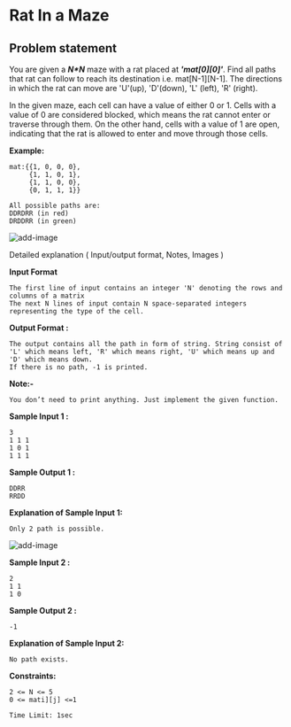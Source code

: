Rat In a Maze
=============

Problem statement
-----------------

You are given a _**N\*N**_ maze with a rat placed at _**'mat\[0\]\[0\]'**_. Find all paths that rat can follow to reach its destination i.e. mat\[N-1\]\[N-1\]. The directions in which the rat can move are 'U'(up), 'D'(down), 'L' (left), 'R' (right).

  

In the given maze, each cell can have a value of either 0 or 1. Cells with a value of 0 are considered blocked, which means the rat cannot enter or traverse through them. On the other hand, cells with a value of 1 are open, indicating that the rat is allowed to enter and move through those cells.

  

**Example:**

    mat:{{1, 0, 0, 0},
         {1, 1, 0, 1}, 
         {1, 1, 0, 0},
         {0, 1, 1, 1}}
    
    All possible paths are:
    DDRDRR (in red)
    DRDDRR (in green)
    

![add-image](https://files.codingninjas.in/untitled-21-28443.jpg)

Detailed explanation ( Input/output format, Notes, Images )

**Input Format**

    The first line of input contains an integer 'N' denoting the rows and columns of a matrix
    The next N lines of input contain N space-separated integers representing the type of the cell.
    

**Output Format :**

    The output contains all the path in form of string. String consist of 'L' which means left, 'R' which means right, 'U' which means up and 'D' which means down. 
    If there is no path, -1 is printed.
    

**Note:-**

    You don’t need to print anything. Just implement the given function.
    

**Sample Input 1 :**

    3
    1 1 1
    1 0 1
    1 1 1
    

**Sample Output 1 :**

    DDRR
    RRDD
    

**Explanation of Sample Input 1:**

    Only 2 path is possible.
    

![add-image](https://files.codingninjas.in/untitled-20-28441.jpg)

**Sample Input 2 :**

    2
    1 1
    1 0
    

**Sample Output 2 :**

    -1
    

**Explanation of Sample Input 2:**

    No path exists.
    

**Constraints:**

    2 <= N <= 5
    0 <= mati][j] <=1
    
    Time Limit: 1sec
